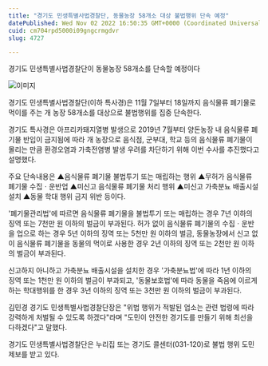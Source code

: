 ```yaml
---
title: "경기도 민생특별사법경찰단, 동물농장 58개소 대상 불법행위 단속 예정"
datePublished: Wed Nov 02 2022 16:50:35 GMT+0000 (Coordinated Universal Time)
cuid: cm704rpd5000i09gngcrmgdvr
slug: 4727

---
```



경기도 민생특별사법경찰단이 동물농장 58개소를 단속할 예정이다

![이미지](https://cdn.hashnode.com/res/hashnode/image/upload/v1739257095623/83fba410-9d38-4a4f-b14c-5c559a30c9f8.jpeg)

경기도 민생특별사법경찰단(이하 특사경)은 11월 7일부터 18일까지 음식물류 폐기물로 먹이를 주는 개 농장 58개소를 대상으로 불법행위를 집중 단속한다.

경기도 특사경은 아프리카돼지열병 발생으로 2019년 7월부터 양돈농장 내 음식물류 폐기물 반입이 금지됨에 따라 개 농장으로 음식점, 군부대, 학교 등의 음식물류 폐기물이 몰리는 만큼 환경오염과 가축전염병 발생 우려를 차단하기 위해 이번 수사를 추진했다고 설명했다.

주요 단속내용은 ▲음식물류 폐기물 불법투기 또는 매립하는 행위 ▲무허가 음식물류 폐기물 수집ㆍ운반업 ▲미신고 음식물류 폐기물 처리 행위 ▲미신고 가축분뇨 배출시설 설치 ▲동물 학대 행위 금지 위반 등이다.

'폐기물관리법'에 따르면 음식물류 폐기물을 불법투기 또는 매립하는 경우 7년 이하의 징역 또는 7천만 원 이하의 벌금이 부과된다. 허가 없이 음식물류 폐기물의 수집ㆍ운반을 업으로 하는 경우 5년 이하의 징역 또는 5천만 원 이하의 벌금, 동물농장에서 신고 없이 음식물류 폐기물을 동물의 먹이로 사용한 경우 2년 이하의 징역 또는 2천만 원 이하의 벌금이 부과된다.

신고하지 아니하고 가축분뇨 배출시설을 설치한 경우 '가축분뇨법'에 따라 1년 이하의 징역 또는 1천만 원 이하의 벌금이 부과되고, '동물보호법'에 따라 동물을 죽음에 이르게 하는 학대행위를 한 경우 3년 이하의 징역 또는 3천만 원 이하의 벌금이 부과된다.

김민경 경기도 민생특별사법경찰단장은 "위법 행위가 적발된 업소는 관련 법령에 따라 강력하게 처벌될 수 있도록 하겠다"라며 "도민이 안전한 경기도를 만들기 위해 최선을 다하겠다"고 말했다.

경기도 민생특별사법경찰단은 누리집 또는 경기도 콜센터(031-120)로 불법 행위 도민제보를 받고 있다.